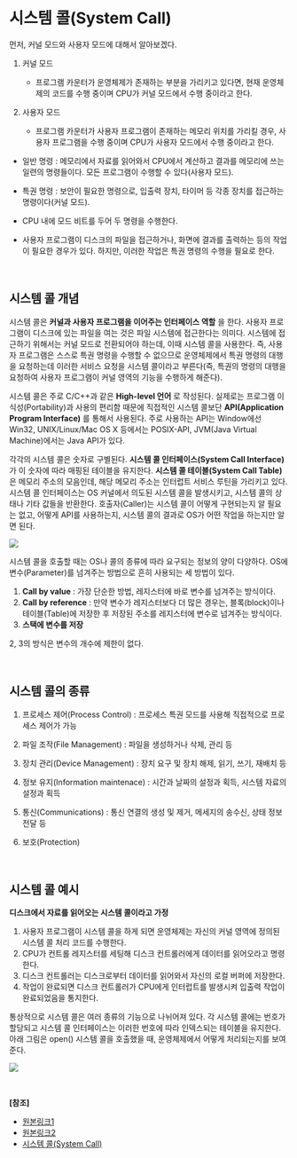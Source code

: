 # 시스템 콜(System Call)

먼저, 커널 모드와 사용자 모드에 대해서 알아보겠다.

1. 커널 모드

    * 프로그램 카운터가 운영체제가 존재하는 부분을 가리키고 있다면, 현재 운영체제의 코드를 수행 중이며 CPU가 커널 모드에서 수행 중이라고 한다.

2. 사용자 모드

    * 프로그램 카운터가 사용자 프로그램이 존재하는 메모리 위치를 가리킬 경우, 사용자 프로그램을 수행 중이며 CPU가 사용자 모드에서 수행 중이라고 한다.

* 일반 명령 : 메모리에서 자료를 읽어와서 CPU에서 계산하고 결과를 메모리에 쓰는 일련의 명령들이다. 모든 프로그램이 수행할 수 있다(사용자 모드).

* 특권 명령 : 보안이 필요한 명령으로, 입출력 장치, 타이머 등 각종 장치를 접근하는 명령이다(커널 모드).

* CPU 내에 모드 비트를 두어 두 명령을 수행한다.

* 사용자 프로그램이 디스크의 파일을 접근하거나, 화면에 결과를 출력하는 등의 작업이 필요한 경우가 있다. 하지만, 이러한 작업은 특권 명령의 수행을 필요로 한다.

<br/>

## 시스템 콜 개념

시스템 콜은 **커널과 사용자 프로그램을 이어주는 인터페이스 역할** 을 한다. 사용자 프로그램이 디스크에 있는 파일을 여는 것은 파일 시스템에 접근한다는 의미다. 시스템에 접근하기 위해서는 커널 모드로 전환되어야 하는데, 이때 시스템 콜을 사용한다. 즉, 사용자 프로그램은 스스로 특권 명령을 수행할 수 없으므로 운영체제에서 특권 명령의 대행을 요청하는데 이러한 서비스 요청을 시스템 콜이라고 부른다(즉, 특권의 명령의 대행을 요청하여 사용자 프로그램이 커널 영역의 기능을 수행하게 해준다).

시스템 콜은 주로 C/C++과 같은 **High-level 언어** 로 작성된다. 실제로는 프로그램 이식성(Portability)과 사용의 편리함 때문에 직접적인 시스템 콜보단 **API(Application Program Interface)** 를 통해서 사용된다. 주로 사용하는 API는 Window에선 Win32, UNIX/Linux/Mac OS X 등에서는 POSIX-API, JVM(Java Virtual Machine)에서는 Java API가 있다.

각각의 시스템 콜은 숫자로 구별된다. **시스템 콜 인터페이스(System Call Interface)** 가 이 숫자에 따라 매핑된 테이블을 유지한다. **시스템 콜 테이블(System Call Table)** 은 메모리 주소의 모음인데, 해당 메모리 주소는 인터럽트 서비스 루틴을 가리키고 있다. 시스템 콜 인터페이스는 OS 커널에서 의도된 시스템 콜을 발생시키고, 시스템 콜의 상태나 기타 값들을 반환한다. 호출자(Caller)는 시스템 콜이 어떻게 구현되는지 알 필요는 없고, 어떻게 API를 사용하는지, 시스템 콜의 결과로 OS가 어떤 작업을 하는지만 알면 된다.

![](https://img1.daumcdn.net/thumb/R1280x0/?scode=mtistory2&fname=https%3A%2F%2Fblog.kakaocdn.net%2Fdn%2FcZikqa%2Fbtrd7T7Cqxc%2FgNvZIIhCjILDnD3GEBONp1%2Fimg.png)

시스템 콜을 호출할 때는 OS나 콜의 종류에 따라 요구되는 정보의 양이 다양하다. OS에 변수(Parameter)를 넘겨주는 방법으로 흔히 사용되는 세 방법이 있다.

1. **Call by value** : 가장 단순한 방법, 레지스터에 바로 변수를 넘겨주는 방식이다.
2. **Call by reference** : 만약 변수가 레지스터보다 더 많은 경우는, 블록(block)이나 테이블(Table)에 저장한 후 저장된 주소를 레지스터에 변수로 넘겨주는 방식이다.
3. **스택에 변수를 저장**

2, 3의 방식은 변수의 개수에 제한이 없다.

<br/>

## 시스템 콜의 종류

1. 프로세스 제어(Process Control) : 프로세스 특권 모드를 사용해 직접적으로 프로세스 제어가 가능

2. 파일 조작(File Management) : 파일을 생성하거나 삭제, 관리 등
3. 장치 관리(Device Management) : 장치 요구 및 장치 해제, 읽기, 쓰기, 재배치 등
4. 정보 유지(Information maintenace) : 시간과 날짜의 설정과 획득, 시스템 자료의 설정과 획득
5. 통신(Communications) : 통신 연결의 생성 및 제거, 메세지의 송수신, 상태 정보 전달 등
6. 보호(Protection)

<br/>

## 시스템 콜 예시

**디스크에서 자료를 읽어오는 시스템 콜이라고 가정**
1. 사용자 프로그램이 시스템 콜을 하게 되면 운영체제는 자신의 커널 영역에 정의된 시스템 콜 처리 코드를 수행한다.
2. CPU가 컨트롤 레지스터를 세팅해 디스크 컨트롤러에게 데이터를 읽어오라고 명령한다.
3. 디스크 컨트롤러는 디스크로부터 데이터를 읽어와서 자신의 로컬 버퍼에 저장한다.
4. 작업이 완료되면 디스크 컨트롤러가 CPU에게 인터럽트를 발생시켜 입출력 작업이 완료되었음을 통지한다.

통상적으로 시스템 콜은 여러 종류의 기능으로 나뉘어져 있다. 각 시스템 콜에는 번호가 할당되고 시스템 콜 인터페이스는 이러한 번호에 따라 인덱스되는 테이블을 유지한다. 아래 그림은 open() 시스템 콜을 호출했을 때, 운영체제에서 어떻게 처리되는지를 보여준다.

![](https://camo.githubusercontent.com/75e349e40f6d2d21b1c3b32b353cba1697d61c30202756409a7b876ea13a5663/68747470733a2f2f74312e6461756d63646e2e6e65742f6366696c652f746973746f72792f323533333332343135333543434545383130)

<br/>

**[참조]**
* [원본링크1](https://github.com/WooVictory/Ready-For-Tech-Interview/blob/master/Operating%20System/%EC%8B%9C%EC%8A%A4%ED%85%9C%20%EC%BD%9C(System%20Call).md)
* [원본링크2](https://rebro.kr/171?category=504670)
* [시스템 콜(System Call)](https://fjvbn2003.tistory.com/306)